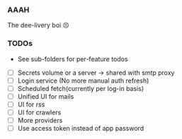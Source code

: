 ### AAAH
The dee-livery boi 😣

### TODOs
- See sub-folders for per-feature todos
- [ ] Secrets volume or a server -> shared with smtp proxy
- [ ] Login service (No more manual auth refresh)
- [ ] Scheduled fetch(currently per log-in basis)
- [ ] Unified UI for mails
- [ ] UI for rss
- [ ] UI for crawlers
- [ ] More providers
- [ ] Use access token instead of app password